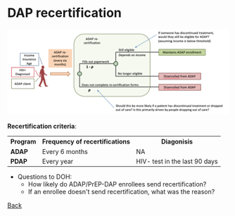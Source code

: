 
# DAP recertification

![enroll](figures/ADAPrecert.png)

**Recertification criteria**: 
<table>
<tr><th><strong>Program</strong></th><th><strong>Frequency of recertifications</strong></th><th><strong>Diagonisis</strong></th></tr>

<tr><td><b>ADAP</b></td><td>Every 6 months</td><td>NA</td></tr>

<tr><td><b>PDAP</b></td><td>Every year</td><td>HIV- test in the last 90 days</td></tr>
</table>

* Questions to DOH: 
    - How likely do ADAP/PrEP-DAP enrollees send recertification? 
    - If an enrollee doesn't send recertification, what was the reason? 

<a href="ModuleSum.md#DAPrecert">Back</a>